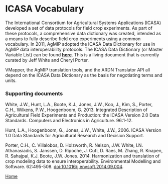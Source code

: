 # ICASA Vocabulary

The International Consortium for Agricultural Systems Applications (ICASA) developed a set of data protocols for field crop experiments. As part of these protocols, a comprehensive data dictionary was created, intended as a means to fully describe field crop experiments using a common vocabulary. In 2011, AgMIP adopted the ICASA Data Dictionary for use in AgMIP data interoperability protocols. The ICASA Data Dictionary (or Master Variable List) can be found **[here](http:/www.tinyurl.com/icasa-mvl)**. This is a living document that is currently curated by Jeff White and Cheryl Porter.

VMapper, the AgMIP translation tools, and the ARDN Translator API all depend on the ICASA Data Dictionary as the basis for negotiating terms and units. 

### Supporting documents

White, J.W., Hunt, L.A., Boote, K.J., Jones, J.W., Koo, J., Kim, S., Porter, C.H., Wilkens, P.W., Hoogenboom, G. 2013. Integrated Description of Agricultural Field Experiments and Production: the ICASA Version 2.0 Data Standards. Computers and Electronics in Agriculture. 96:1-12.

Hunt, L.A., Hoogenboom, G., Jones, J.W., White, J.W., 2006. ICASA Version 1.0 Data Standards for Agricultural Research and Decision Support.

Porter, C.H., C. Villalobos, D. Holzworth, R. Nelson, J.W. White, I.N. Athanasiadis, S. Janssen, D. Ripoche, J. Cufi, D. Raes, M. Zhang, R. Knapen, R. Sahajpal, K.J. Boote, J.W. Jones. 2014. Harmonization and translation of crop modeling data to ensure interoperability. Environmental Modelling and Software. 62:495-508. [doi:10.1016/j.envsoft.2014.09.004](https://doi.org/10.1016/j.envsoft.2014.09.004). 


[Home](index.md)
